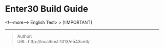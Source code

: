 # Enter30 Build Guide


&lt;!--more--&gt;
English Test&gt; 
&gt; [!IMPORTANT] 

---

> Author:   
> URL: http://localhost:1313/e543ce3/  

